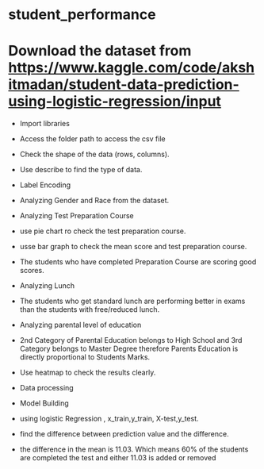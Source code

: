 
# student_performance

# Download the dataset from https://www.kaggle.com/code/akshitmadan/student-data-prediction-using-logistic-regression/input

- Import libraries

- Access the folder path to access the csv file

- Check the shape of the data (rows, columns).

- Use describe to find the type of data.

- Label Encoding 

- Analyzing Gender and Race from the dataset.

- Analyzing Test Preparation Course

- use pie chart ro check the test preparation course.

- usse bar graph to check the mean score and test preparation course.

- The students who have completed Preparation Course are scoring good scores.

- Analyzing Lunch

- The students who get standard lunch are performing better in exams than the students with free/reduced lunch.

- Analyzing parental level of education

- 2nd Category of Parental Education belongs to High School and 3rd Category belongs to Master Degree therefore Parents Education is directly proportional to Students Marks.

-  Use heatmap to check the results clearly.

- Data processing

- Model Building

- using logistic Regression , x_train,y_train, X-test,y_test.

- find the difference between prediction value and the difference.

- the difference in the mean is 11.03. Which means 60% of the students are completed the test and either 11.03 is added or removed 
